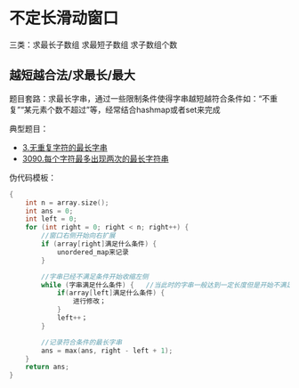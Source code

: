 # 不定长滑动窗口

三类：求最长子数组    求最短子数组  求子数组个数


## 越短越合法/求最长/最大

题目套路：求最长字串，通过一些限制条件使得字串越短越符合条件如：“不重复”“某元素个数不超过”等，经常结合hashmap或者set来完成

典型题目：

* [3.无重复字符的最长字串](https://leetcode.cn/problems/longest-substring-without-repeating-characters/description/)
* [3090.每个字符最多出现两次的最长字符串](https://leetcode.cn/problems/maximum-length-substring-with-two-occurrences/description/)

伪代码模板：

```cpp
{
	int n = array.size();
	int ans = 0;
	int left = 0;
	for (int right = 0; right < n; right++) {
		//窗口右侧开始向右扩展
		if (array[right]满足什么条件) {
			unordered_map来记录
		}

		//字串已经不满足条件开始收缩左侧
		while (字串满足什么条件) {   //当此时的字串一般达到一定长度但是开始不满足题目条件，所以开始收缩左侧
			if(array[left]满足什么条件) {
				进行修改；
			}
			left++；
		}

		//记录符合条件的最长字串
		ans = max(ans, right - left + 1);
	}
	return ans;
}
```
